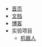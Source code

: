 - [首页](/)
- [文档](zh-cn/readme.md)
- [博客](blog/readme.md)
- 实验项目
    - [机器人](http://bot.fastdlabs.com/)